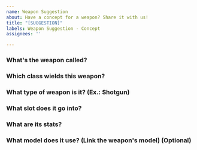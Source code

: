 ```yaml
---
name: Weapon Suggestion
about: Have a concept for a weapon? Share it with us!
title: "[SUGGESTION]"
labels: Weapon Suggestion - Concept
assignees: ''

---
```


### What's the weapon called?

### Which class wields this weapon?

### What type of weapon is it? (Ex.: Shotgun)

### What slot does it go into?

### What are its stats?

### What model does it use? (Link the weapon's model) (Optional)
